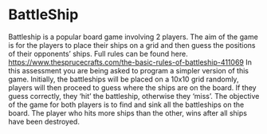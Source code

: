 # BattleShip
Battleship is a popular board game involving 2 players. The aim of the game is for the players to place their ships on a grid and then guess the positions of their opponents’ ships. Full rules can be found here. https://www.thesprucecrafts.com/the-basic-rules-of-battleship-411069
In this assessment you are being asked to program a simpler version of this game. Initially, the battleships will be placed on a 10x10 grid randomly, players will then proceed to guess where the ships are on the board. If they guess correctly, they ‘hit’ the battleship, otherwise they ‘miss’. The objective of the game for both players is to find and sink all the battleships on the board. The player who hits more ships than the other, wins after all ships have been destroyed.
